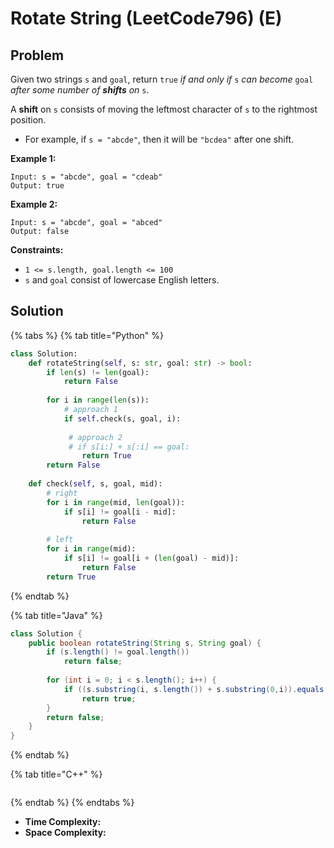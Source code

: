 # Rotate String (LeetCode796) (E)

## Problem

Given two strings `s` and `goal`, return `true` _if and only if_ `s` _can become_ `goal` _after some number of **shifts** on_ `s`.

A **shift** on `s` consists of moving the leftmost character of `s` to the rightmost position.

* For example, if `s = "abcde"`, then it will be `"bcdea"` after one shift.

&#x20;

**Example 1:**

```
Input: s = "abcde", goal = "cdeab"
Output: true
```

**Example 2:**

```
Input: s = "abcde", goal = "abced"
Output: false
```

&#x20;

**Constraints:**

* `1 <= s.length, goal.length <= 100`
* `s` and `goal` consist of lowercase English letters.



## Solution&#x20;

{% tabs %}
{% tab title="Python" %}
```python
class Solution:
    def rotateString(self, s: str, goal: str) -> bool:
        if len(s) != len(goal):
            return False
        
        for i in range(len(s)):
            # approach 1
            if self.check(s, goal, i):
             
             # approach 2
             # if s[i:] + s[:i] == goal:
                return True
        return False
    
    def check(self, s, goal, mid):
        # right
        for i in range(mid, len(goal)):
            if s[i] != goal[i - mid]:
                return False
            
        # left
        for i in range(mid):
            if s[i] != goal[i + (len(goal) - mid)]:
                return False
        return True
```
{% endtab %}

{% tab title="Java" %}
```java
class Solution {
    public boolean rotateString(String s, String goal) {
        if (s.length() != goal.length())
            return false;
        
        for (int i = 0; i < s.length(); i++) {
            if ((s.substring(i, s.length()) + s.substring(0,i)).equals(goal)) 
                return true;
        }
        return false;
    }
}
```
{% endtab %}

{% tab title="C++" %}
```cpp
```
{% endtab %}
{% endtabs %}

* **Time Complexity:**
* **Space Complexity:**

